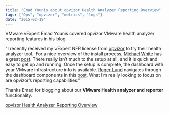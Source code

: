 ```yaml
---
title: "Emad Younis about opvizor Health Analyzer Reporting Overview"
tags: ["Ops", "opvizor", "metrics", "logs"]
date: "2015-02-19"
---
```


VMware vExpert Emad Younis covered opvizor VMware health analyzer reporting features in his blog

"I recently received my vExpert NFR license from [opvizor](https://www.opvizor.com/) to try their health analyzer tool.  For a nice overview of the install process, [Michael White](https://twitter.com/mwVme) has a great [post](http://notesfrommwhite.net/2015/02/14/getting-opvizor-working-and-is-it-interesting-or-what/). There really isn’t much to the setup at all, and it is quick and easy to get up and running. Once the setup is complete, the dashboard with your VMware infrastructure info is available. [Roger Lund](https://twitter.com/rogerlund) navigates through the dashboard components in this [post](http://vbrainstorm.com/opvizor-inside-the-dashboard/). What I’m really looking to focus on are opvizor’s reporting capabilities."

Thanks Emad for blogging about our **VMware Health analyzer and reporter** functionality.

[opvizor Health Analyzer Reporting Overview](http://emadyounis.com/tools/opvizor-health-analyzer-reporting-overview/)
